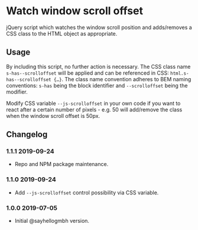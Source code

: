 # Watch window scroll offset

jQuery script which watches the window scroll position and adds/removes a CSS
class to the HTML object as appropriate.

## Usage

By including this script, no further action is necessary. The CSS class name
`s-has--scrolloffset` will be applied and can be referenced in CSS:
`html.s-has--scrolloffset {…}`. The class name convention adheres to BEM
naming conventions: `s-has` being the block identifier and `--scrolloffset`
being the modifier.

Modify CSS variable `--js-scrolloffset` in your own code if you want to react
after a certain number of pixels - e.g. 50 will add/remove the class when
the window scroll offset is 50px.

## Changelog

### 1.1.1 2019-09-24

* Repo and NPM package maintenance.

### 1.1.0 2019-09-24

* Add `--js-scrolloffset` control possibility via CSS variable.

### 1.0.0 2019-07-05

* Initial @sayhellogmbh version.
